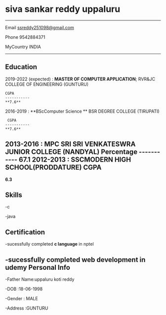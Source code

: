 siva sankar reddy uppaluru
============

-------------------     ----------------------------
Email                       ssreddy251098@gmail.com

Phone                       9542884371

MyCountry                   INDIA
-------------------     ----------------------------

Education
---------

2019-2022 (expected)
:   **MASTER OF COMPUTER APPLICATION**; RVR&JC COLLEGE OF ENGINEERING (GUNTURU)

    CGPA
    -----------
    **7.6**
    
2016-2019
:   **BScComputer Science ** BSR DEGREE COLLEGE (TIRUPATI)

     CGPA
    -----------
    **7.6**
2013-2016
:  **MPC** SRI SRI VENKATESWRA JUNIOR COLLEGE (NANDYAL)
    Percentage
    -----------
    **67.1**
2012-2013
:  **SSC**MODERN HIGH SCHOOL(PRODDATURE)
   CGPA
   -----
   
   **6.3**
   
Skills
--------

-c

-java

Certification
---------------
-sucessfully completed **c language** in nptel

-sucessfully completed **web development** in udemy
Personal Info
---------------
-Father Name:uppaluru koti reddy

-DOB        :18-06-1998

-Gender     : MALE

-Address    :GUNTURU



